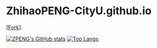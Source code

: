 # ZhihaoPENG-CityU.github.io
[<a href="https://github.com/Guo-Xiaoqing/Guo-Xiaoqing.github.io">Fork</a>].


[![ZPENG's GitHub stats](https://github-readme-stats.vercel.app/api?username=ZhihaoPENG-CityU)](https://github.com/ZhihaoPENG-CityU)
[![Top Langs](https://github-readme-stats.vercel.app/api/top-langs/?username=ZhihaoPENG-CityU&layout=compact)](https://github.com/ZhihaoPENG-CityU)
